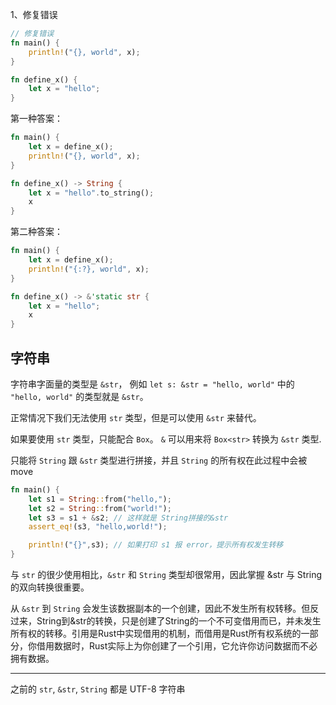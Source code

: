 1、修复错误

```rust
// 修复错误
fn main() {
    println!("{}, world", x); 
}

fn define_x() {
    let x = "hello";
}
```

第一种答案：

```rust
fn main() {
    let x = define_x();
    println!("{}, world", x);
}

fn define_x() -> String {
    let x = "hello".to_string();
    x
}
```

第二种答案：

```rust
fn main() {
    let x = define_x();
    println!("{:?}, world", x);
}

fn define_x() -> &'static str {
    let x = "hello";
    x
}
```

## 字符串

字符串字面量的类型是 `&str`， 例如 `let s: &str = "hello, world"` 中的 `"hello, world"` 的类型就是 `&str`。

正常情况下我们无法使用 `str` 类型，但是可以使用 `&str` 来替代。

如果要使用 `str` 类型，只能配合 `Box`。 `&` 可以用来将 `Box<str>` 转换为 `&str` 类型.





只能将 `String` 跟 `&str` 类型进行拼接，并且 `String` 的所有权在此过程中会被 move

```rust
fn main() {
    let s1 = String::from("hello,");
    let s2 = String::from("world!");
    let s3 = s1 + &s2; // 这样就是 String拼接的&str
    assert_eq!(s3, "hello,world!");

    println!("{}",s3); // 如果打印 s1 报 error，提示所有权发生转移
}
```

与 `str` 的很少使用相比，`&str` 和 `String` 类型却很常用，因此掌握 &str 与 String 的双向转换很重要。

从 `&str` 到 `String` 会发生该数据副本的一个创建，因此不发生所有权转移。但反过来，String到&str的转换，只是创建了String的一个不可变借用而已，并未发生所有权的转移。引用是Rust中实现借用的机制，而借用是Rust所有权系统的一部分，你借用数据时，Rust实际上为你创建了一个引用，它允许你访问数据而不必拥有数据。

---

之前的 `str`, `&str`, `String` 都是 UTF-8 字符串